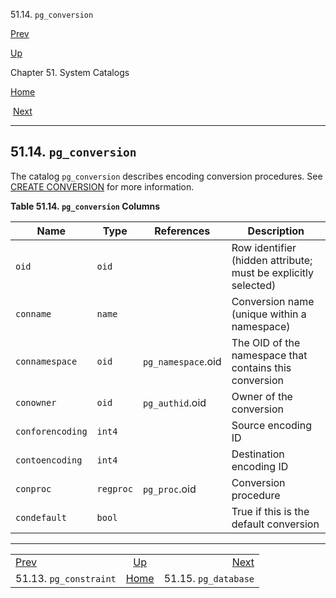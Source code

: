 <div class="navheader" data-xmlns="http://www.w3.org/TR/xhtml1/transitional">

51.14. `pg_conversion`

</div>

[Prev](catalog-pg-constraint.html "51.13. pg_constraint") 

[Up](catalogs.html "Chapter 51. System Catalogs")

Chapter 51. System Catalogs

[Home](index.html "PostgreSQL 10.3 Documentation")

 [Next](catalog-pg-database.html "51.15. pg_database")

-----

<div id="CATALOG-PG-CONVERSION" class="sect1">

<div class="titlepage">

<div>

<div>

## 51.14. `pg_conversion`

</div>

</div>

</div>

<span id="id-1.10.4.16.2" class="indexterm"></span>

The catalog `pg_conversion` describes encoding conversion procedures.
See [<span class="refentrytitle">CREATE
CONVERSION</span>](sql-createconversion.html "CREATE CONVERSION") for
more information.

<div id="id-1.10.4.16.4" class="table">

**Table 51.14. `pg_conversion`
Columns**

<div class="table-contents">

| Name             | Type      | References         | Description                                                    |
| ---------------- | --------- | ------------------ | -------------------------------------------------------------- |
| `oid`            | `oid`     |                    | Row identifier (hidden attribute; must be explicitly selected) |
| `conname`        | `name`    |                    | Conversion name (unique within a namespace)                    |
| `connamespace`   | `oid`     | `pg_namespace`.oid | The OID of the namespace that contains this conversion         |
| `conowner`       | `oid`     | `pg_authid`.oid    | Owner of the conversion                                        |
| `conforencoding` | `int4`    |                    | Source encoding ID                                             |
| `contoencoding`  | `int4`    |                    | Destination encoding ID                                        |
| `conproc`        | `regproc` | `pg_proc`.oid      | Conversion procedure                                           |
| `condefault`     | `bool`    |                    | True if this is the default conversion                         |

</div>

</div>

  

</div>

<div class="navfooter">

-----

|                                    |                     |                                  |
| :--------------------------------- | :-----------------: | -------------------------------: |
| [Prev](catalog-pg-constraint.html) | [Up](catalogs.html) | [Next](catalog-pg-database.html) |
| 51.13. `pg_constraint`             | [Home](index.html)  |             51.15. `pg_database` |

</div>
